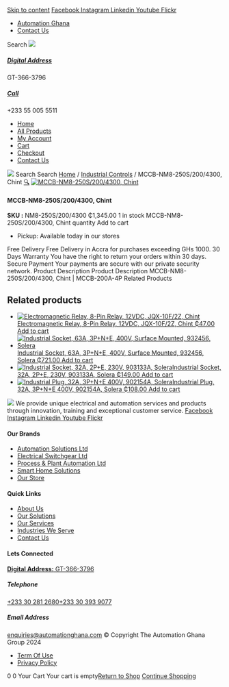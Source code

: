 [Skip to content](https://store.automationghana.com/product/mccb-nm8-250s-200-4300-chint/#content)
[ Facebook ](https://www.facebook.com/automationgh/) [ Instagram ](https://www.instagram.com/automationgh/) [ Linkedin ](https://www.linkedin.com/company/the-automation-ghana-limited/) [ Youtube ](https://www.youtube.com/channel/UCurrRDUSm5oIW39VXjn1u0w) [ Flickr ](https://www.flickr.com/photos/181794037@N07/)
  * [ Automation Ghana ](https://automationghana.com)
  * [ Contact Us ](https://store.automationghana.com/contact/)


Search
[ ![](https://store.automationghana.com/wp-content/uploads/2024/04/Website-TAGG-Logo-BLUE.png) ](https://store.automationghana.com/)
[ ](https://maps.app.goo.gl/m4xeaagWCNbLk4jM6)
#####  [ Digital Address ](https://maps.app.goo.gl/m4xeaagWCNbLk4jM6)
GT-366-3796 
[ ](tel:+233550055511)
#####  [ Call ](tel:+233550055511)
+233 55 005 5511 
  * [Home](https://store.automationghana.com/)
  * [All Products](https://store.automationghana.com/shop/)
  * [My Account](https://store.automationghana.com/my-account/)
  * [Cart](https://store.automationghana.com/cart/)
  * [Checkout](https://store.automationghana.com/checkout/)
  * [Contact Us](https://store.automationghana.com/contact/)


[![](https://store.automationghana.com/wp-content/uploads/2024/04/AutomationGhana_logo_white.png)](https://store.automationghana.com)
Search
Search
[Home](https://store.automationghana.com) / [Industrial Controls](https://store.automationghana.com/product-category/industrial-controls/) / MCCB-NM8-250S/200/4300, Chint
[🔍](https://store.automationghana.com/product/mccb-nm8-250s-200-4300-chint/)
[![MCCB-NM8-250S/200/4300, Chint](https://store.automationghana.com/wp-content/uploads/2020/04/NM8S-250S-250-4P.jpg)](https://store.automationghana.com/wp-content/uploads/2020/04/NM8S-250S-250-4P.jpg)
####  MCCB-NM8-250S/200/4300, Chint 
**SKU :** NM8-250S/200/4300 
₵1,345.00
1 in stock
MCCB-NM8-250S/200/4300, Chint quantity
Add to cart
  * Pickup: Available today in our stores


Free Delivery 
Free Delivery in Accra for purchases exceeding GHs 1000. 
30 Days Warranty 
You have the right to return your orders within 30 days. 
Secure Payment 
Your payments are secure with our private security network. 
Product Description
Product Description
MCCB-NM8-250S/200/4300, Chint | MCCB-200A-4P
Related Products 
## Related products
  * [![Electromagnetic Relay, 8-Pin Relay, 12VDC, JQX-10F/2Z, Chint](https://store.automationghana.com/wp-content/uploads/2020/04/11-Pin-Relay-JQX-10F_3Z-220VAC-Chint-2-300x300.jpg)Electromagnetic Relay, 8-Pin Relay, 12VDC, JQX-10F/2Z, Chint ₵47.00 ](https://store.automationghana.com/product/8-pin-relay-jqx-10f-2z-12vdc-chint/)
[Add to cart](https://store.automationghana.com/product/mccb-nm8-250s-200-4300-chint/?add-to-cart=1602)
  * [![Industrial Socket, 63A, 3P+N+E, 400V, Surface Mounted, 932456, Solera](https://store.automationghana.com/wp-content/uploads/2020/04/932456.png)Industrial Socket, 63A, 3P+N+E, 400V, Surface Mounted, 932456, Solera ₵721.00 ](https://store.automationghana.com/product/surface-mounted-socket-932456-solera/)
[Add to cart](https://store.automationghana.com/product/mccb-nm8-250s-200-4300-chint/?add-to-cart=1537)
  * [![Industrial Socket, 32A, 2P+E, 230V, 903133A, Solera](https://store.automationghana.com/wp-content/uploads/2020/02/SOLERA-10-300x300.jpg)Industrial Socket, 32A, 2P+E, 230V, 903133A, Solera ₵149.00 ](https://store.automationghana.com/product/socket-903133a-solera/)
[Add to cart](https://store.automationghana.com/product/mccb-nm8-250s-200-4300-chint/?add-to-cart=1533)
  * [![Industrial Plug, 32A, 3P+N+E 400V, 902154A, Solera](https://store.automationghana.com/wp-content/uploads/2020/04/902154A.png)Industrial Plug, 32A, 3P+N+E 400V, 902154A, Solera ₵108.00 ](https://store.automationghana.com/product/industrial-plug-902154a-solera/)
[Add to cart](https://store.automationghana.com/product/mccb-nm8-250s-200-4300-chint/?add-to-cart=1511)


![](https://store.automationghana.com/wp-content/uploads/2024/04/AutomationGhana_logo_white.png)
We provide unique electrical and automation services and products through innovation, training and exceptional customer service.
[ Facebook ](https://www.facebook.com/automationgh/) [ Instagram ](https://www.instagram.com/automationgh/) [ Linkedin ](https://www.linkedin.com/company/the-automation-ghana-limited/) [ Youtube ](https://www.youtube.com/channel/UCurrRDUSm5oIW39VXjn1u0w) [ Flickr ](https://www.flickr.com/photos/181794037@N07/)
#### Our Brands
  * [ Automation Solutions Ltd ](https://store.automationghana.com/product/mccb-nm8-250s-200-4300-chint/)
  * [ Electrical Switchgear Ltd ](https://store.automationghana.com/product/mccb-nm8-250s-200-4300-chint/)
  * [ Process & Plant Automation Ltd ](https://store.automationghana.com/product/mccb-nm8-250s-200-4300-chint/)
  * [ Smart Home Solutions ](https://store.automationghana.com/product/mccb-nm8-250s-200-4300-chint/)
  * [ Our Store ](https://store.automationghana.com/product/mccb-nm8-250s-200-4300-chint/)


#### Quick Links
  * [ About Us ](https://store.automationghana.com/product/mccb-nm8-250s-200-4300-chint/)
  * [ Our Solutions ](https://store.automationghana.com/product/mccb-nm8-250s-200-4300-chint/)
  * [ Our Services ](https://store.automationghana.com/product/mccb-nm8-250s-200-4300-chint/)
  * [ Industries We Serve ](https://store.automationghana.com/product/mccb-nm8-250s-200-4300-chint/)
  * [ Contact Us ](https://store.automationghana.com/product/mccb-nm8-250s-200-4300-chint/)


#### Lets Connected
[**Digital Address:** GT-366-3796](https://maps.app.goo.gl/m4xeaagWCNbLk4jM6)
#####  Telephone 
[ +233 30 281 2680](tel:+233302812680)[+233 30 393 9077](https://store.automationghana.com/product/mccb-nm8-250s-200-4300-chint/+233303939077)
#####  Email Address 
enquiries@automationghana.com 
© Copyright The Automation Ghana Group 2024
  * [ Term Of Use ](https://store.automationghana.com/product/mccb-nm8-250s-200-4300-chint/)
  * [ Privacy Policy ](https://store.automationghana.com/product/mccb-nm8-250s-200-4300-chint/)


0
0
Your Cart
Your cart is empty[Return to Shop](https://store.automationghana.com/shop/)
[Continue Shopping](https://store.automationghana.com/product/mccb-nm8-250s-200-4300-chint/)
